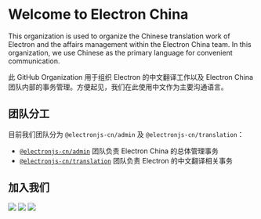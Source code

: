 # Welcome to Electron China

This organization is used to organize the Chinese translation work of Electron and the affairs management within the Electron China team. In this organization, we use Chinese as the primary language for convenient communication.

此 GitHub Organization 用于组织 Electron 的中文翻译工作以及 Electron China 团队内部的事务管理。方便起见，我们在此使用中文作为主要沟通语言。

## 团队分工

目前我们团队分为 `@electronjs-cn/admin` 及 `@electronjs-cn/translation`：

- [`@electronjs-cn/admin`](https://github.com/electronjs-cn/.github/blob/main/teams/admin/README.md) 团队负责 Electron China 的总体管理事务
- [`@electronjs-cn/translation`](https://github.com/electronjs-cn/.github/blob/main/teams/translation/README.md) 团队负责 Electron 的中文翻译相关事务

## 加入我们

[![](https://img.shields.io/discord/1029220879487467570?label=Discord&logo=discord&color=eee&labelColor=5865f2&logoColor=fff)](https://discord.gg/eZTKXHBKpK)
[![](https://shields.io/badge/Electron_China-eee?logo=wechat&labelColor=07c160&logoColor=fff)](https://github.com/electronjs-cn/.github/blob/main/profile/wechat.md)
[![](https://shields.io/badge/QQ-Electron_China-eee?labelColor=1479d7&logoColor=fff)](https://qm.qq.com/cgi-bin/qm/qr?k=yXIZdiIaqGy7KZflPLXhlGB9q1z-G_RR&jump_from=webapi&authKey=5Apa7FxCsumTW6d6fY+zp1hsFLhXnb4ATcCMl3vLaZ1k1ic5/4vakeUKxFC60Gh/)
